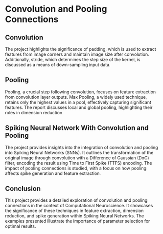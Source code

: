 # Convolution and Pooling Connections

## Convolution

The project highlights the significance of padding, which is used to extract features from image corners and maintain image size after convolution. Additionally, stride, which determines the step size of the kernel, is discussed as a means of down-sampling input data.

## Pooling

Pooling, a crucial step following convolution, focuses on feature extraction from convolution layer outputs. Max Pooling, a widely used technique, retains only the highest values in a pool, effectively capturing significant features. The report discusses local and global pooling, highlighting their roles in dimension reduction.

## Spiking Neural Network With Convolution and Pooling

The project provides insights into the integration of convolution and pooling into Spiking Neural Networks (SNNs). It outlines the transformation of the original image through convolution with a Difference of Gaussian (DoG) filter, encoding the result using Time to First Spike (TTFS) encoding. The impact of pooling connections is studied, with a focus on how pooling affects spike generation and feature extraction.

## Conclusion

This project provides a detailed exploration of convolution and pooling connections in the context of Computational Neuroscience. It showcases the significance of these techniques in feature extraction, dimension reduction, and spike generation within Spiking Neural Networks. The examples presented illustrate the importance of parameter selection for optimal results.